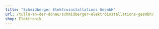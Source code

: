 ```yaml
---
title: "Schmidberger Elektroinstallations GesmbH"
url: /tulln-an-der-donau/schmidberger-elektroinstallations-gesmbh/
shop: Elektronik
---
```

